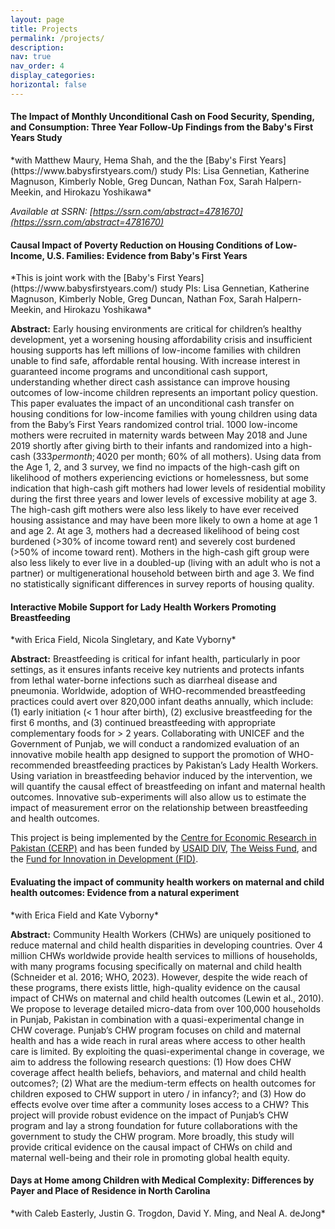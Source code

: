 ```yaml
---
layout: page
title: Projects
permalink: /projects/
description: 
nav: true
nav_order: 4
display_categories: 
horizontal: false
---
```


<h4>The Impact of Monthly Unconditional Cash on Food Security, Spending, and Consumption: Three Year Follow-Up Findings from the Baby's First Years Study</h4>
*with Matthew Maury, Hema Shah, and the the [Baby's First Years](https://www.babysfirstyears.com/) study PIs: Lisa Gennetian, Katherine Magnuson, Kimberly Noble, Greg Duncan, Nathan Fox, Sarah Halpern-Meekin, and Hirokazu Yoshikawa*

*Available at SSRN: [https://ssrn.com/abstract=4781670](https://ssrn.com/abstract=4781670)* 

<h4>Causal Impact of Poverty Reduction on Housing Conditions of Low-Income, U.S. Families: Evidence from Baby's First Years </h4>
*This is joint work with the [Baby's First Years](https://www.babysfirstyears.com/) study PIs: Lisa Gennetian, Katherine Magnuson, Kimberly Noble, Greg Duncan, Nathan Fox, Sarah Halpern-Meekin, and Hirokazu Yoshikawa*

**Abstract:** Early housing environments are critical for children’s healthy development, yet a worsening housing affordability crisis and insufficient housing supports has left millions of low-income families with children unable to find safe, affordable rental housing. With increase interest in guaranteed income programs and unconditional cash support, understanding whether direct cash assistance can improve housing outcomes of low-income children represents an important policy question. This paper evaluates the impact of an unconditional cash transfer on housing conditions for low-income families with young children using data from the Baby’s First Years randomized control trial. 1000 low-income mothers were recruited in maternity wards between May 2018 and June 2019 shortly after giving birth to their infants and randomized into a high-cash ($333 per month; 40% of all mothers) or low-cash gift group ($20 per month; 60% of all mothers). Using data from the Age 1, 2, and 3 survey, we find no impacts of the high-cash gift on likelihood of mothers experiencing evictions or homelessness, but some indication that high-cash gift mothers had lower levels of residential mobility during the first three years and lower levels of excessive mobility at age 3.  The high-cash gift mothers were also less likely to have ever received housing assistance and may have been more likely to own a home at age 1 and age 2. At age 3, mothers had a decreased likelihood of being cost burdened (>30% of income toward rent) and severely cost burdened (>50% of income toward rent). Mothers in the high-cash gift group were also less likely to ever live in a doubled-up (living with an adult who is not a partner) or multigenerational household between birth and age 3. We find no statistically significant differences in survey reports of housing quality. 


<h4> Interactive Mobile Support for Lady Health Workers Promoting Breastfeeding </h4>
*with Erica Field, Nicola Singletary, and Kate Vyborny*

**Abstract:** Breastfeeding is critical for infant health, particularly in poor settings, as it ensures infants receive key nutrients and protects infants from lethal water-borne infections such as diarrheal disease and pneumonia. Worldwide, adoption of WHO-recommended breastfeeding practices could avert over 820,000 infant deaths annually, which include: (1) early initiation (< 1 hour after birth), (2) exclusive breastfeeding for the first 6 months, and (3) continued breastfeeding with appropriate complementary foods for > 2 years. Collaborating with UNICEF and the Government of Punjab, we will conduct a randomized evaluation of an innovative mobile health app designed to support the promotion of WHO-recommended breastfeeding practices by Pakistan’s Lady Health Workers. Using variation in breastfeeding behavior induced by the intervention, we will quantify the causal effect of breastfeeding on infant and maternal health outcomes. Innovative sub-experiments will also allow us to estimate the impact of measurement error on the relationship between breastfeeding and health outcomes. 

This project is being implemented by the [Centre for Economic Research in Pakistan (CERP)](https://www.cerp.org.pk/) and has been funded by [USAID DIV](https://www.usaid.gov/div), [The Weiss Fund](https://bfi.uchicago.edu/the-weiss-fund/), and the [Fund for Innovation in Development (FID)](https://fundinnovation.dev/en/projects/supporting-breastfeeding-in-pakistan-through-a-mobile-application). 

<h4> Evaluating the impact of community health workers on maternal and child health outcomes: Evidence from a natural experiment </h4>
*with Erica Field and Kate Vyborny*

**Abstract:** Community Health Workers (CHWs) are uniquely positioned to reduce maternal and child health disparities in developing countries. Over 4 million CHWs worldwide provide health services to millions of households, with many programs focusing specifically on maternal and child health (Schneider et al. 2016; WHO, 2023). However, despite the wide reach of these programs, there exists little, high-quality evidence on the causal impact of CHWs on maternal and child health outcomes (Lewin et al., 2010). We propose to leverage detailed micro-data from over 100,000 households in Punjab, Pakistan in combination with a quasi-experimental change in CHW coverage. Punjab’s CHW program focuses on child and maternal health and has a wide reach in rural areas where access to other health care is limited. By exploiting the quasi-experimental change in coverage, we aim to address the following research questions: (1) How does CHW coverage affect health beliefs, behaviors, and maternal and child health outcomes?; (2) What are the medium-term effects on health outcomes for children exposed to CHW support in utero / in infancy?; and (3) How do effects evolve over time after a community loses access to a CHW? This project will provide robust evidence on the impact of Punjab’s CHW program and lay a strong foundation for future collaborations with the government to study the CHW program. More broadly, this study will provide critical evidence on the causal impact of CHWs on child and maternal well-being and their role in promoting global health equity. 


<h4>Days at Home among Children with Medical Complexity: Differences by Payer and Place of Residence in North Carolina</h4>
*with Caleb Easterly, Justin G. Trogdon, David Y. Ming, and Neal A. deJong*



